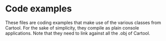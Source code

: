 # Code examples

These files are coding examples that make use of the various classes from Cartool.
For the sake of simplicity, they compile as plain console applications.
Note that they need to link against all the .obj of Cartool.
